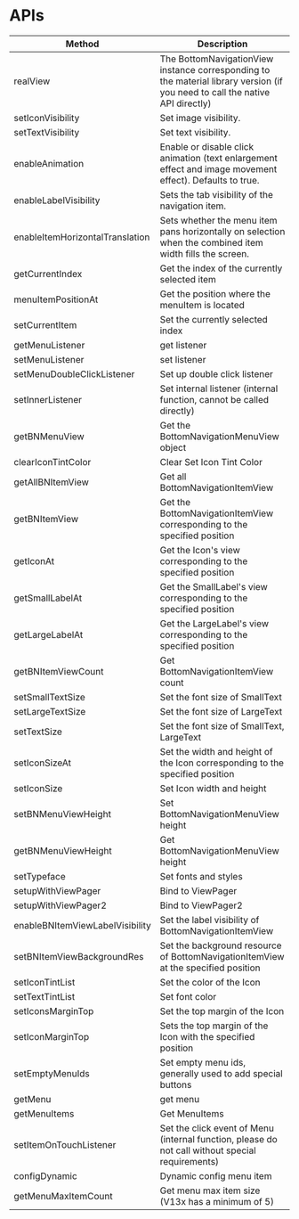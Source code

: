 # APIs

|Method|Description
|---|---|
|realView|The BottomNavigationView instance corresponding to the material library version (if you need to call the native API directly)
|setIconVisibility|Set image visibility.
|setTextVisibility|Set text visibility.
|enableAnimation|Enable or disable click animation (text enlargement effect and image movement effect). Defaults to true.
|enableLabelVisibility|Sets the tab visibility of the navigation item.
|enableItemHorizontalTranslation|Sets whether the menu item pans horizontally on selection when the combined item width fills the screen.
|getCurrentIndex|Get the index of the currently selected item
|menuItemPositionAt|Get the position where the menuItem is located
|setCurrentItem|Set the currently selected index
|getMenuListener|get listener
|setMenuListener|set listener
|setMenuDoubleClickListener|Set up double click listener
|setInnerListener|Set internal listener (internal function, cannot be called directly)
|getBNMenuView|Get the BottomNavigationMenuView object
|clearIconTintColor|Clear Set Icon Tint Color
|getAllBNItemView|Get all BottomNavigationItemView
|getBNItemView|Get the BottomNavigationItemView corresponding to the specified position
|getIconAt|Get the Icon's view corresponding to the specified position
|getSmallLabelAt|Get the SmallLabel's view corresponding to the specified position
|getLargeLabelAt|Get the LargeLabel's view corresponding to the specified position
|getBNItemViewCount|Get BottomNavigationItemView count
|setSmallTextSize|Set the font size of SmallText
|setLargeTextSize|Set the font size of LargeText
|setTextSize|Set the font size of SmallText, LargeText
|setIconSizeAt|Set the width and height of the Icon corresponding to the specified position
|setIconSize|Set Icon width and height
|setBNMenuViewHeight|Set BottomNavigationMenuView height
|getBNMenuViewHeight|Get BottomNavigationMenuView height
|setTypeface|Set fonts and styles
|setupWithViewPager|Bind to ViewPager
|setupWithViewPager2|Bind to ViewPager2
|enableBNItemViewLabelVisibility|Set the label visibility of BottomNavigationItemView
|setBNItemViewBackgroundRes|Set the background resource of BottomNavigationItemView at the specified position
|setIconTintList|Set the color of the Icon
|setTextTintList|Set font color
|setIconsMarginTop|Set the top margin of the Icon
|setIconMarginTop|Sets the top margin of the Icon with the specified position
|setEmptyMenuIds|Set empty menu ids, generally used to add special buttons
|getMenu|get menu
|getMenuItems|Get MenuItems
|setItemOnTouchListener|Set the click event of Menu (internal function, please do not call without special requirements)
|configDynamic|Dynamic config menu item
|getMenuMaxItemCount|Get menu max item size (V13x has a minimum of 5)
